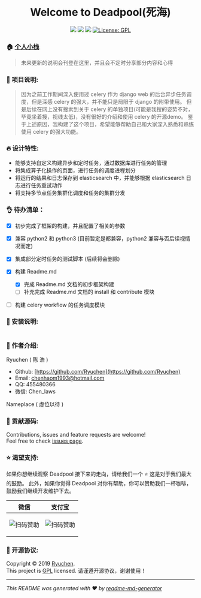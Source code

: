 <h1 align="center">Welcome to Deadpool(死海)</h1>
<p align="center">
  <img src="https://img.shields.io/badge/version-v1.0-blue.svg?cacheSeconds=2592000" />
  <img src="https://img.shields.io/badge/language-python3-blue.svg?cacheSeconds=2592000" />
  <img src="https://img.shields.io/badge/platform-macos-blue.svg?cacheSeconds=2592000" />
  <a href="http://www.gnu.org/licenses/gpl-3.0.html">
    <img alt="License: GPL" src="https://img.shields.io/badge/License-GPL-yellow.svg" target="_blank" />
  </a>
</p>

### 🏠 [个人小栈](https://ryuchen.github.io/)

  > 未来更新的说明会刊登在这里，并且会不定时分享部分内容和心得

### 📎 项目说明:
  > 因为之前工作期间深入使用过 celery 作为 django web 的后台异步任务调度，但是深感 celery 的强大，并不能只是局限于 django 的附带使用。
  > 但是后续在网上没有搜索到关于 celery 的单独项目(可能是我搜的姿势不对，毕竟坐着搜，视线太低)，没有很好的介绍和使用 celery 的开源demo。
  > 鉴于上述原因，我构建了这个项目，希望能够帮助自己和大家深入熟悉和熟练使用 celery 的强大功能。

### 🔥 设计特性:

- 能够支持自定义构建异步和定时任务，通过数据库进行任务的管理
- 将集成算子化操作的页面，进行任务的调度进程划分
- 将运行的结果和日志保存到 elasticsearch 中，并能够根据 elasticsearch 日志进行任务重试动作
- 将支持多节点任务集群化调度和任务的集群分发


### 👌 待办清单：
 * [x] 初步完成了框架的构建，并且配置了相关的参数
 * [x] 兼容 python2 和 python3 (目前暂定是都兼容，python2 兼容与否后续视情况而定)
 * [x] 集成部分定时任务的测试脚本 (后续将会删除)
 * [x] 构建 Readme.md
 
    * [x] 完成 Readme.md 文档的初步框架构建
    * [ ] 补充完成 Readme.md 文档的 install 和 contribute 模块
    
 * [ ] 构建 celery workflow 的任务调度模块
 
### 📖 安装说明:

```python

```

### 👤 作者介绍:

Ryuchen ( 陈 浩 )

* Github: [https://github.com/Ryuchen](https://github.com/Ryuchen)
* Email: [chenhaom1993@hotmail.com](chenhaom1993@hotmail.com)
* QQ: 455480366
* 微信: Chen_laws

Nameplace ( 虚位以待 )

### 🤝 贡献源码:

Contributions, issues and feature requests are welcome!<br />Feel free to check [issues page](https://github.com/Ryuchen/Deadpool/issues).

### ⭐ 渴望支持: 

如果你想继续观察 Deadpool 接下来的走向，请给我们一个 ⭐ 这是对于我们最大的鼓励。
此外，如果你觉得 Deadpool 对你有帮助，你可以赞助我们一杯咖啡，鼓励我们继续开发维护下去。

| **微信**                         | **支付宝**                           |
| ------------------------------- | ----------------------------------- |
|<p align="center">![扫码赞助](https://github.com/Ryuchen/Panda-Sandbox/raw/master/sponsor/wechat.jpg)</p>|<p align="center">![扫码赞助](https://github.com/Ryuchen/Panda-Sandbox/raw/master/sponsor/alipay.jpg)</p>|

### 📝 开源协议:

Copyright © 2019 [Ryuchen](https://github.com/Ryuchen).<br />
This project is [GPL](http://www.gnu.org/licenses/gpl-3.0.html) licensed.
请谨遵开源协议，谢谢使用！

***
_This README was generated with ❤️ by [readme-md-generator](https://github.com/kefranabg/readme-md-generator)_